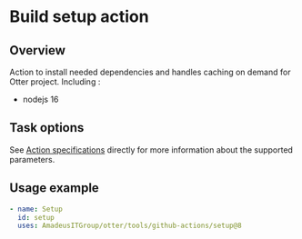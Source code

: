 # Build setup action

## Overview

Action to install needed dependencies and handles caching on demand for Otter project.
Including :

* nodejs 16

## Task options

See [Action specifications](tools/github-actions/setup/action.yml) directly for more information about the supported parameters.

## Usage example

```yaml
- name: Setup
  id: setup
  uses: AmadeusITGroup/otter/tools/github-actions/setup@8
```

